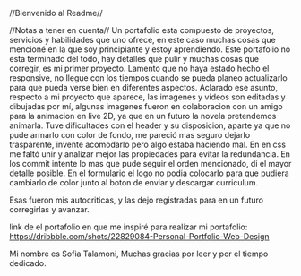 //Bienvenido al Readme//

//Notas a tener en cuenta//
Un portafolio esta compuesto de proyectos, servicios y habilidades que uno ofrece, en este caso muchas cosas que mencioné en la que soy principiante y estoy aprendiendo.
Este portafolio no esta terminado del todo, hay detalles que pulir y muchas cosas que corregir, es mi primer proyecto.
Lamento que no haya estado hecho el responsive, no llegue con los tiempos cuando se pueda planeo actualizarlo para que pueda verse bien en diferentes aspectos.
Aclarado ese asunto, respecto a mi proyecto que aparece, las imagenes y videos son editadas y dibujadas por mí, algunas imagenes fueron en colaboracion
con un amigo para la animacion en live 2D, ya que en un futuro la novela pretendemos animarla.
Tuve dificultades con el header y su disposicion, aparte ya que no pude armarlo con color de fondo, me pareció mas seguro dejarlo trasparente, invente acomodarlo 
pero algo estaba haciendo mal.
En en css me faltó unir y analizar mejor las propiedades para evitar la redundancia.
En los commit intente lo mas que pude seguir el orden mencionado, di el mayor detalle posible.
En el formulario el logo no podia colocarlo para que pudiera cambiarlo de color junto al boton de enviar y descargar curriculum.

Esas fueron mis autocriticas, y las dejo registradas para en un futuro corregirlas y avanzar.

link de el portafolio en que me inspiré para realizar mi portafolio: https://dribbble.com/shots/22829084-Personal-Portfolio-Web-Design

Mi nombre es Sofia Talamoni, 
Muchas gracias por leer y por el tiempo dedicado.


